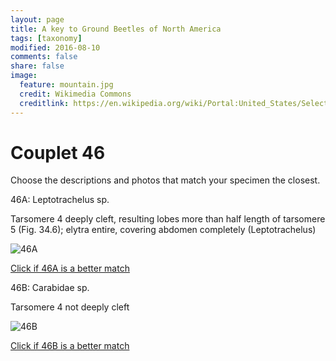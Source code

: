 ```yaml
---
layout: page
title: A key to Ground Beetles of North America
tags: [taxonomy]
modified: 2016-08-10
comments: false
share: false
image:
  feature: mountain.jpg
  credit: Wikimedia Commons
  creditlink: https://en.wikipedia.org/wiki/Portal:United_States/Selected_panorama#/media/File:Mount_Ellinor,_Mount_Washington_Panorama.jpg
---
```


# Couplet 46


Choose the descriptions and photos that match your specimen the closest. 

46A: Leptotrachelus sp. 

Tarsomere 4 deeply cleft, resulting lobes more than half length of tarsomere 5 (Fig. 34.6); elytra entire, covering abdomen completely (Leptotrachelus)

![46A](//klevan.github.io/images/keyfigs/Key1_46_46A.png)

[Click if 46A is a better match](https://en.wikipedia.org/wiki/Leptotrachelus)


46B: Carabidae sp. 

Tarsomere 4 not deeply cleft

![46B](//klevan.github.io/images/keyfigs/Key1_46_46B.png)

[Click if 46B is a better match](//klevan.github.io/dynamicTaxonomy/Key1_47)

